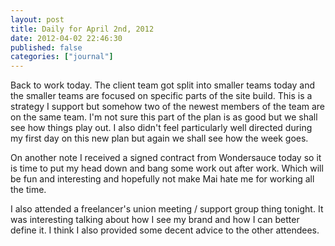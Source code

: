 ```yaml
---
layout: post
title: Daily for April 2nd, 2012
date: 2012-04-02 22:46:30
published: false
categories: ["journal"]
---
```

 
Back to work today. The client team got split into smaller teams today and the smaller teams are focused on specific parts of the site build. This is a strategy I support but somehow two of the newest members of the team are on the same team. I'm not sure this part of the plan is as good but we shall see how things play out. I also didn't feel particularly well directed during my first day on this new plan but again we shall see how the week goes.

On another note I received a signed contract from Wondersauce today so it is time to put my head down and bang some work out after work. Which will be fun and interesting and hopefully not make Mai hate me for working all the time.

I also attended a freelancer's union meeting / support group thing tonight. It was interesting talking about how I see my brand and how I can better define it. I think I also provided some decent advice to the other attendees.